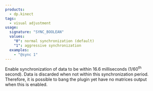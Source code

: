 ```yaml
---
products:
  - dp.kinect
tags:
  - visual adjustment
usage:
  signature: "SYNC_BOOLEAN"
  values:
    "0": normal synchronization (default)
    "1": aggressive synchronization
  examples:
    - "@sync 1"
---
```


Enable synchronization of data to be within 16.6 milliseconds (1/60<sup>th</sup> second).
Data is discarded when not within this synchronization period. Therefore,
it is possible to bang the plugin yet have no matrices output when this is enabled.
